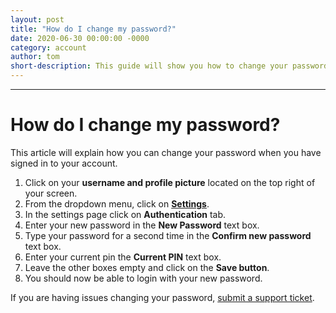 ```yaml
---
layout: post
title: "How do I change my password?"
date: 2020-06-30 00:00:00 -0000
category: account
author: tom
short-description: This guide will show you how to change your password when you have signed in to your Earn Doing account.
---
```


-----

# How do I change my password?
This article will explain how you can change your password when you have signed in to your account.

1. Click on your **username and profile picture** located on the top right of your screen.
2. From the dropdown menu, click on [**Settings**](https://www.earndoing.com/user/settings.aspx).
3. In the settings page click on **Authentication** tab.
4. Enter your new password in the **New Password** text box.
5. Type your password for a second time in the **Confirm new password** text box.
6. Enter your current pin the **Current PIN** text box.
7. Leave the other boxes empty and click on the **Save button**.
8. You should now be able to login with your new password. 

If you are having issues changing your password, [submit a support ticket](https://www.earndoing.com/sites/contact.aspx).